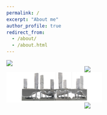 ```yaml
---
permalink: /
excerpt: "About me"
author_profile: true
redirect_from: 
  - /about/
  - /about.html
---
```


<img align="left" src="../images/Homepage_design1.gif" width=300>

<img align="right" src="../images/Homepage_design2.jpg" width=300>

<img align="left" src="../images/Homepage_design3.jpg" width=250>

<img align="right" src="../images/Homepage_design4.jpg" width=300>
